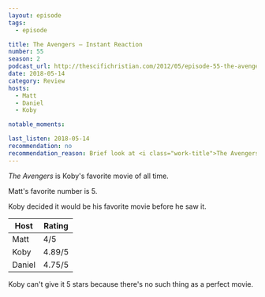 ```yaml
---
layout: episode
tags:
  - episode

title: The Avengers – Instant Reaction
number: 55
season: 2
podcast_url: http://thescifichristian.com/2012/05/episode-55-the-avengers-instant-reaction/
date: 2018-05-14
category: Review
hosts:
  - Matt
  - Daniel
  - Koby

notable_moments:

last_listen: 2018-05-14
recommendation: no
recommendation_reason: Brief look at <i class="work-title">The Avengers</i>
---
```

<i class="work-title">The Avengers</i> is Koby's favorite movie of all time. 

Matt's favorite number is 5.

Koby decided it would be his favorite movie before he saw it.

<table class="table is-striped">
  <thead>
    <tr>
      <th>Host</th>
      <th>Rating</th>
    </tr>
  </thead>
  <tbody>
    <tr>
      <td>Matt</td>
      <td>4/5</td>
    </tr>
    <tr>
      <td>Koby</td>
      <td>4.89/5</td>
    </tr>
    <tr>
      <td>Daniel</td>
      <td>4.75/5</td>
    </tr>
  </tbody>
</table>

Koby can't give it 5 stars because there's no such thing as a perfect movie.